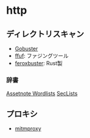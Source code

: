 # http

## ディレクトリスキャン

- [Gobuster](https://github.com/OJ/gobuster)
- [ffuf](https://github.com/ffuf/ffuf): ファジングツール
- [feroxbuster](https://github.com/epi052/feroxbuster): Rust製

### 辞書

[Assetnote Wordlists](https://wordlists.assetnote.io/)
[SecLists](https://github.com/danielmiessler/SecLists)

## プロキシ

- [mitmproxy](https://mitmproxy.org/)